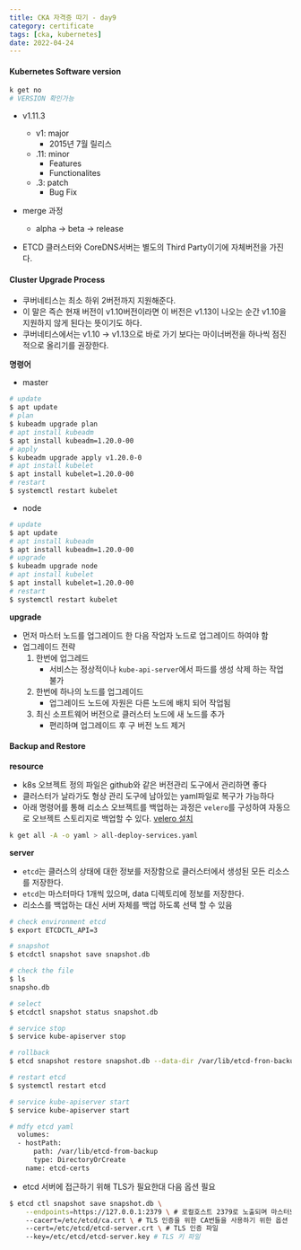 ```yaml
---
title: CKA 자격증 따기 - day9
category: certificate
tags: [cka, kubernetes]
date: 2022-04-24
---
```


#### Kubernetes Software version

```bash
k get no
# VERSION 확인가능
```

- v1.11.3
  - v1: major
    - 2015년 7월 릴리스
  - .11: minor
    - Features
    - Functionalites
  - .3: patch
    - Bug Fix
- merge 과정

  - alpha -> beta -> release

- ETCD 클러스터와 CoreDNS서버는 별도의 Third Party이기에 자체버전을 가진다.

#### Cluster Upgrade Process

- 쿠버네티스는 최소 하위 2버전까지 지원해준다.
- 이 말은 즉슨 현재 버전이 v1.10버전이라면 이 버전은 v1.13이 나오는 순간 v1.10을 지원하지 않게 된다는 뜻이기도 하다.
- 쿠버네티스에서는 v1.10 -> v1.13으로 바로 가기 보다는 마이너버전을 하나씩 점진적으로 올리기를 권장한다.

**명령어**

- master

```bash
# update
$ apt update
# plan
$ kubeadm upgrade plan
# apt install kubeadm
$ apt install kubeadm=1.20.0-00
# apply
$ kubeadm upgrade apply v1.20.0-0
# apt install kubelet
$ apt install kubelet=1.20.0-00
# restart
$ systemctl restart kubelet
```

- node

```bash
# update
$ apt update
# apt install kubeadm
$ apt install kubeadm=1.20.0-00
# upgrade
$ kubeadm upgrade node
# apt install kubelet
$ apt install kubelet=1.20.0-00
# restart
$ systemctl restart kubelet
```

**upgrade**

- 먼저 마스터 노드를 업그레이드 한 다음 작업자 노드로 업그레이드 하여야 함
- 업그레이드 전략
  1. 한번에 업그레드
     - 서비스는 정상적이나 `kube-api-server`에서 파드를 생성 삭제 하는 작업 불가
  2. 한번에 하나의 노드를 업그레이드
     - 업그레이드 노드에 자원은 다른 노드에 배치 되어 작업됨
  3. 최신 소프트웨어 버전으로 클러스터 노드에 새 노드를 추가
     - 편리하며 업그레이드 후 구 버전 노드 제거

#### Backup and Restore

**resource**

- k8s 오브젝트 정의 파일은 github와 같은 버전관리 도구에서 관리하면 좋다
- 클러스터가 날라가도 형상 관리 도구에 남아있는 yaml파일로 복구가 가능하다
- 아래 명령어를 통해 리소스 오브젝트를 백업하는 과정은 `velero`를 구성하여 자동으로 오브젝트 스토리지로 백업할 수 있다. [velero 설치](https://1week.tistory.com/110)

```bash
k get all -A -o yaml > all-deploy-services.yaml
```

**server**

- `etcd`는 클러스의 상태에 대한 정보를 저장함으로 클러스터에서 생성된 모든 리소스를 저장한다.
- `etcd`는 마스터마다 1개씩 있으며, data 디렉토리에 정보를 저장한다.
- 리소스를 백업하는 대신 서버 자체를 백업 하도록 선택 할 수 있음

```bash
# check environment etcd
$ export ETCDCTL_API=3

# snapshot
$ etcdctl snapshot save snapshot.db

# check the file
$ ls
snapsho.db

# select
$ etcdctl snapshot status snapshot.db

# service stop
$ service kube-apiserver stop

# rollback
$ etcd snapshot restore snapshot.db --data-dir /var/lib/etcd-fron-backup

# restart etcd
$ systemctl restart etcd

# service kube-apiserver start
$ service kube-apiserver start

# mdfy etcd yaml
  volumes:
  - hostPath:
      path: /var/lib/etcd-from-backup
      type: DirectoryOrCreate
    name: etcd-certs
```

- etcd 서버에 접근하기 위해 TLS가 필요한대 다음 옵션 필요

```bash
$ etcd ctl snapshot save snapshot.db \
    --endpoints=https://127.0.0.1:2379 \ # 로컬호스트 2379로 노출되며 마스터노드에서 동작하는 ETCD의 디폴트 설정
    --cacert=/etc/etcd/ca.crt \ # TLS 인증을 위한 CA번들을 사용하기 위한 옵션
    --cert=/etc/etcd/etcd-server.crt \ # TLS 인증 파일
    --key=/etc/etcd/etcd-server.key # TLS 키 파일
```
